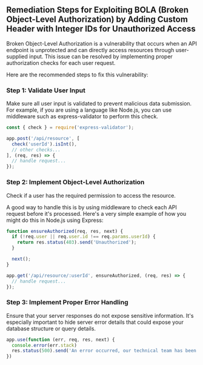 

## Remediation Steps for Exploiting BOLA (Broken Object-Level Authorization) by Adding Custom Header with Integer IDs for Unauthorized Access

Broken Object-Level Authorization is a vulnerability that occurs when an API endpoint is unprotected and can directly access resources through user-supplied input. This issue can be resolved by implementing proper authorization checks for each user request.

Here are the recommended steps to fix this vulnerability:

### Step 1: Validate User Input

Make sure all user input is validated to prevent malicious data submission. For example, if you are using a language like Node.js, you can use middleware such as express-validator to perform this check.

```javascript
const { check } = require('express-validator');

app.post('/api/resource', [
  check('userId').isInt(),
  // other checks...
], (req, res) => {
  // handle request...
});
```

### Step 2: Implement Object-Level Authorization

Check if a user has the required permission to access the resource. 

A good way to handle this is by using middleware to check each API request before it's processed. Here's a very simple example of how you might do this in Node.js using Express:

```javascript
function ensureAuthorized(req, res, next) {
  if (!req.user || req.user.id !== req.params.userId) {
    return res.status(403).send('Unauthorized');
  }

  next();
}

app.get('/api/resource/:userId', ensureAuthorized, (req, res) => {
  // handle request...
});
```

### Step 3: Implement Proper Error Handling

Ensure that your server responses do not expose sensitive information. It's especially important to hide server error details that could expose your database structure or query details.

```javascript
app.use(function (err, req, res, next) {
  console.error(err.stack)
  res.status(500).send('An error occurred, our technical team has been notified.')
})
```